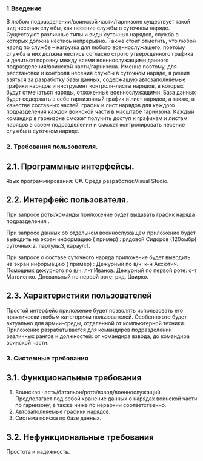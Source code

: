 ### 1.Введение
В любом подразделении/воинской части/гарнизоне существует такой вид несения службы, как несение службы в суточном наряде. Существуют различные типы и виды суточных нарядов, служба в которых должна нестись непрерывно. Также стоит отметить, что любой наряд по службе – нагрузка для любого военнослужащего, поэтому служба в них должна нестись согласно строго утвержденного графика и делиться поровну между всеми военнослужащими данного подразделения/воинской части/гарнизона. Именно поэтому, для расстановки и контроля несения службы в суточном наряде, я решил взяться за разработку базы данных, содержащую автозаполняемые графики нарядов и инструмент контроля-листы нарядов, в которых будут отмечаться наряды, отхоженные военнослужащими. База данных будет содержать в себе гарнизонный график и лист нарядов, а также, в качестве составных частей, график и лист нарядов для каждого подразделения каждой воинской части в масштабе гарнизона. Каждый командир в гарнизоне сможет получить доступ к графикам и листам нарядов в своем подразделении и сможет контролировать несение службы в суточном наряде.

### 2. Требования пользователя.
## 2.1. Программные интерфейсы.
Язык программирования: С#.
Среда разработки:Visual Studio.
## 2.2. Интерфейс пользователя.

При запросе роты/команды приложение будет выдавать график наряда подразделения .

При запросе данных об отдельном военнослужащем приложение будет выводить на экран информацию ( пример) :
рядовой Сидоров (120омбр) суточных:2, партуль:3, караул:1.

При запросе о составе суточного наряда приложение будет выводить на экран информацию ( пример) :
Дежурный по в/ч: к-н Аксютич.
Помощник дежурного по в/ч: л-т Иванов.
Дежурный по первой роте: с-т Матвиенко.
Дневальный по первой роте: ряд. Цвирко.

## 2.3. Характеристики пользователей
Простой интерфейс приложение будет позволять использовать его практически любым категориям пользователей. Особенно это будет актуально для армии-среды, отдаленной от компьютерной техники. Приложение разрабатывается для командиров подразделений различных рангов и должностей: от командира взвода, до командира воинской части.


### 3. Системные требования
## 3.1. Функциональные требования
1. Воинская часть/батальон/рота/взвод/военнослужащий. Предполагает под собой хранение данных о нарядах воинской части по гарнизону, а также ниже по иерархии соответственно.
2. Автозаполняемые графики нарядов.
3. Система поиска по базе данных.
## 3.2. Нефункциональные требования
Простота и надежность. 
